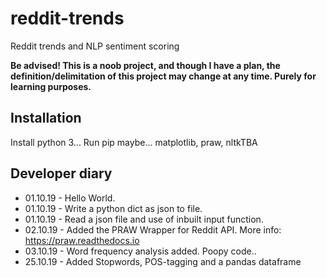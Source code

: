# reddit-trends
Reddit trends and NLP sentiment scoring

**Be advised! This is a noob project, and though I have a plan, the definition/delimitation of this project may change at any time. Purely for learning purposes.**

## Installation
Install python 3...
Run pip maybe...
matplotlib, praw, nltkTBA

## Developer diary
* 01.10.19 - Hello World.
* 01.10.19 - Write a python dict as json to file.
* 01.10.19 - Read a json file and use of inbuilt input function.
* 02.10.19 - Added the PRAW Wrapper for Reddit API. More info: https://praw.readthedocs.io
* 03.10.19 - Word frequency analysis added. Poopy code..
* 25.10.19 - Added Stopwords, POS-tagging and a pandas dataframe
